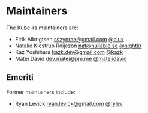 # Maintainers

The Kube-rs maintainers are:

* Eirik Albrigtsen <sszynrae@gmail.com> [@clux](https://github.com/clux)
* Natalie Klestrup Röijezon <nat@nullable.se> [@nightkr](https://github.com/nightkr)
* Kaz Yoshihara <kazk.dev@gmail.com> [@kazk](https://github.com/kazk)
* Matei David <dev.matei@pm.me> [@mateiidavid](https://github.com/mateiidavid)

## Emeriti

Former maintainers include:

* Ryan Levick <ryan.levick@gmail.com> [@rylev](https://github.com/rylev)

<!--
# Adding a new maintainer

* Submit a PR modifying this file
* Obtain approvals per governance.md
* Invite maintainer to
  https://github.com/orgs/kube-rs/teams/maintainers/members
* Invite maintainer to https://github.com/orgs/kube-rs/people
-->
